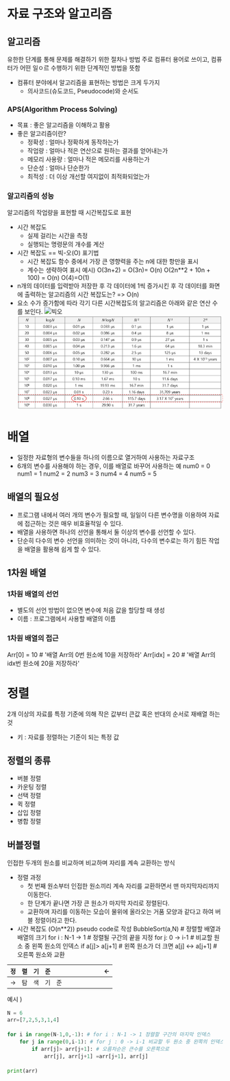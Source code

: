 # 자료 구조와 알고리즘

## 알고리즘
유한한 단계를 통해 문제를 해결하기 위한 절차나 방법
주로 컴퓨터 용어로 쓰이고, 컴퓨터가 어떤 일ㅇ르 수행하기 위한 단계적인 방법을 뜻함

- 컴퓨터 분야에서 알고리즘을 표현하는 방법은 크게 두가지
    * 의사코드(슈도코드, Pseudocode)와 순서도

### APS(Algorithm Process Solving)
* 목표 : 좋은 알고리즘을 이해하고 활용
* 좋은 알고리즘이란?
    * 정확성 : 얼마나 정확하게 동작하는가
    * 작업량 : 얼마나 적은 연산으로 원하는 결과를 얻어내는가
    * 메모리 사용량 : 얼마나 적은 메모리를 사용하는가
    * 단순성 : 얼마나 단순한가
    * 최적성 : 더 이상 개선할 여지없이 최적화되었는가

### 알고리즘의 성능
알고리즘의 작업량을 표현할 때 시간복잡도로 표현
* 시간 복잡도
    * 실제 걸리는 시간을 측정
    * 실행되는 명령문의 개수를 계산
* 시간 복잡도 == 빅-오(O) 표기법
    * 시간 복잡도 함수 중에서 가장 큰 영향력을 주는 n에 대한 항만을 표시
    * 계수는 생략하여 표시
    예시) 
    O(3n+2) = O(3n)= O(n)
    O(2n**2 + 10n + 100) = O(n)
    O(4)=O(1)
* n개의 데이터를 입력받아 저장한 후 각 데이터에 1씩 증가시킨 후 각 데이터를 화면에 출력하는 알고리즘의 시간 복잡도는?
=> O(n)
* 요소 수가 증가함에 따라 각기 다른 시간복잡도의 알고리즘은 아래와 같은 연산 수를 보인다.
![빅오](%EB%B9%85O.PNG)
![실행시간](<시간복잡도 별 실제 실행시간 비교.PNG>)
# 배열
* 일정한 자료형의 변수들을 하나의 이름으로 열거하여 사용하는 자료구조
* 6개의 변수를 사용해야 하는 경우, 이를 배열로 바꾸어 사용하는 예
num0 = 0
num1 = 1
num2 = 2
num3 = 3
num4 = 4
num5 = 5

## 배열의 필요성
* 프로그램 내에서 여러 개의 변수가 필요할 때, 일일이 다른 변수명을 이용하여 자료에 접근하는 것은 매우 비효율적일 수 있다.
* 배열을 사용하면 하나의 선언을 통해서 둘 이상의 변수를 선언할 수 있다.
* 단순히 다수의 변수 선언을 의미하는 것이 아니라, 다수의 변수로는 하기 힘든 작업을 배열을 활용해 쉽게 할 수 있다.

## 1차원 배열
### 1차원 배열의 선언
* 별도의 선언 방법이 없으면 변수에 처음 값을 할당할 때 생성
* 이름 : 프로그램에서 사용할 배열의 이름

### 1차원 배열의 접근
Arr[0] = 10 # '배열 Arr의 0번 원소에 10을 저장하라'
Arr[idx] = 20 # '배열 Arr의 idx번 원소에 20을 저장하라'


# 정렬
2개 이상의 자료를 특정 기준에 의해 작은 값부터 큰값 혹은 반대의 순서로 재배열 하는것
* 키 : 자료를 정렬하는 기준이 되는 특정 값
## 정렬의 종류
* 버블 정렬
* 카운팅 정렬
* 선택 정렬
* 퀵 정렬
* 삽입 정렬
* 병합 정렬

## 버블정렬
인접한 두개의 원소를 비교하며 비교하며 자리를 계속 교환하는 방식
* 정렬 과정
    * 첫 번째 원소부터 인접한 원소끼리 계속 자리를 교환하면서 맨 마지막자리까지 이동한다.
    * 한 단계가 끝나면 가장 큰 원소가 마지막 자리로 정렬된다.
    * 교환하며 자리를 이동하는 모습이 물위에 올라오는 거품 모양과 같다고 하여 버블 정렬이라고 한다.
* 시간 복잡도 (O(n**2)) 
pseudo code로 작성
BubbleSort(a,N)                 # 정렬할 배열과 배열의 크기
    for i : N-1 -> 1            # 정렬될 구간의 끝을 지정
        for j: 0 -> i-1         # 비교할 원소 중 왼쪽 원소의 인덱스
            if a[j]> a[j+1]     # 왼쪽 원소가 더 크면
                a[j] <-> a[j+1] # 오른쪽 원소와 교환

|정|렬|기|준||||||||<-|
|---|---|---|---|---|---|---|---|---|---|---|---|
|->|탐|색|기|준||||||||

예시 )
```py
N = 6
arr=[7,2,5,3,1,4]

for i in range(N-1,0,-1): # for i : N-1 -> 1 정렬할 구간의 마지막 인덱스
    for j in range(0,i-1): # for j : 0 -> i-1 비교할 두 원소 중 왼쪽의 인덱스
        if arr[j]> arr[j+1]: # 오름차순은 큰수를 오른쪽으로
            arr[j], arr[j+1] =arr[j+1], arr[j]

print(arr)
```